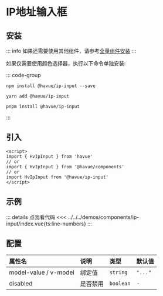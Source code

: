 # IP地址输入框

## 安装

::: info
如果还需要使用其他组件，请参考[全量组件安装](./index.md)
:::

如果仅需要使用颜色选择器，执行以下命令单独安装:

::: code-group

```shell
npm install @havue/ip-input --save
```

```shell
yarn add @havue/ip-input
```

```shell
pnpm install @havue/ip-input
```

:::

## 引入

```vue
<script>
import { HvIpInput } from 'havue'
// or 
import { HvIpInput } from '@havue/components'
// or
import HvIpInput from '@havue/ip-input'
</script>
```

## 示例

<script setup>
import Demo from '@/components/ip-input/index.vue'
</script>

<Demo></Demo>

::: details 点我看代码
<<< ../../../demos/components/ip-input/index.vue{ts:line-numbers}
:::

## 配置

| 属性名                | 说明     | 类型        | 默认值    |
| :-------------------- | :------- | :---------- | :-------- |
| model-value / v-model | 绑定值   | `string`  | `"..."` |
| disabled              | 是否禁用 | `boolean` | -         |
